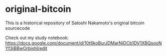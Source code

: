 original-bitcoin
================

This is a historical repository of Satoshi Nakamoto's original bitcoin sourcecode

Check out my study notebook:
https://docs.google.com/document/d/10t6koBurJDMarNjDCb1DV1XBQsooNYf3iBBwOrbjshI/edit
